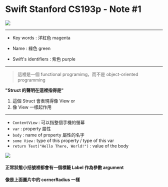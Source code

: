 # Swift Stanford CS193p - Note #1

![](https://i.imgur.com/gBa6lXk.png)

---


* Key words : 洋紅色 magenta

* Name : 綠色 green

* Swift's identifiers : 紫色 purple

---

> 這裡是一個 functional programimg，而不是 object-oriented programming


**"Struct 的聲明在這裡指得是"** 
1. 這個 Struct 會表現得像 View
or
2. 像 View 一樣起作用

---

* `ContentView` : 可以指整個手機的螢幕
* `var` :  property 屬性
* `body` :  name of property 屬性的名字
* `some View` : type of this property / type of this var
* `return Text("Hello There, World!")` : value of the body

![](https://i.imgur.com/D9OPn6Y.png)


#### 正常狀態小括號裡都會有一個標籤 Label 作為參數 argument 
#### 像是上面圖片中的 cornerRadius 一樣




